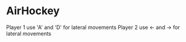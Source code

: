 # AirHockey

Player 1 use 'A' and 'D' for lateral movements
Player 2 use ← and → for lateral movements
